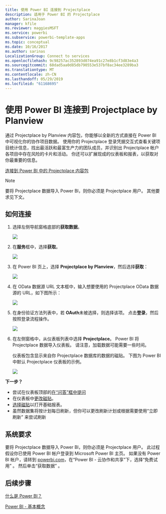 ```yaml
---
title: 使用 Power BI 连接到 Projectplace
description: 适用于 Power BI 的 Projectplace
author: SarinaJoan
manager: kfile
ms.reviewer: maggiesMSFT
ms.service: powerbi
ms.subservice: powerbi-template-apps
ms.topic: conceptual
ms.date: 10/16/2017
ms.author: sarinas
LocalizationGroup: Connect to services
ms.openlocfilehash: 9c98257ac352893d074ea91c27e8b1cf3d83e4a3
ms.sourcegitcommit: 60dad5aa0d85db790553e537bf8ac34ee3289ba3
ms.translationtype: MT
ms.contentlocale: zh-CN
ms.lasthandoff: 05/29/2019
ms.locfileid: "61168695"
---
```

# <a name="connect-to-projectplace-by-planview-with-power-bi"></a>使用 Power BI 连接到 Projectplace by Planview
通过 Projectplace by Planview 内容包，你能够以全新的方式直接在 Power BI 中可视化你的协作项目数据。 使用你的 Projectplace 登录凭据交互式查看关键项目统计信息，找出最活跃和最富生产力的团队成员，并识别出 Projectplace 帐户各项目中存在风险的卡片和活动。 你还可以扩展现成的仪表板和报表，以获取对你最重要的信息。

[连接到 Power BI 中的 Projectplace 内容包](https://app.powerbi.com/getdata/services/projectplace)

>[!NOTE]
>要将 Projectplace 数据导入 Power BI，则你必须是 Projectplace 用户。 其他要求见下文。

## <a name="how-to-connect"></a>如何连接
1. 选择左侧导航窗格底部的**获取数据**。
   
    ![](media/service-connect-to-projectplace/get.png)
2. 在**服务**框中，选择**获取**。
   
    ![](media/service-connect-to-projectplace/services.png)
3. 在 Power BI 页上，选择 **Projectplace by Planview**，然后选择**获取**：  
   
    ![](media/service-connect-to-projectplace/projectplace.png)
4. 在 OData 数据源 URL 文本框中，输入想要使用的 Projectplace OData 数据源的 URL，如下图所示：
   
    ![](media/service-connect-to-projectplace/params.png)
5. 在身份验证方法列表中，若 **OAuth**未被选择，则选择该项。 点击**登录**，然后按照登录流程操作。  
   
   ![](media/service-connect-to-projectplace/creds.png)
6. 在左侧窗格中，从仪表板列表中选择 **Projectplace**。 Power BI 将 Projectplace 数据导入仪表板。 请注意，加载数据可能需要一些时间。  
   
    仪表板包含显示来自你 Projectplace 数据库的数据的磁贴。 下图为 Power BI 中默认 Projectplace 仪表板的示例。
   
    ![](media/service-connect-to-projectplace/dashboard.png)

**下一步？**

* 尝试在仪表板顶部的[在“问答”框中提问](consumer/end-user-q-and-a.md)
* 在仪表板中[更改磁贴](service-dashboard-edit-tile.md)。
* [选择磁贴](consumer/end-user-tiles.md)以打开基础报表。
* 虽然数据集将按计划每日刷新，但你可以更改刷新计划或根据需要使用“立即刷新”  来尝试刷新

## <a name="system-requirements"></a>系统要求
要将 Projectplace 数据导入 Power BI，则你必须是 Projectplace 用户。 此过程假设你已使用 Power BI 帐户登录到 Microsoft Power BI 主页。 如果没有 Power BI 帐户，请转到 [powerbi.com](https://powerbi.microsoft.com/get-started/)，在“Power BI - 云协作和共享”下，选择“免费试用”   。 然后单击“获取数据”  。

## <a name="next-steps"></a>后续步骤
[什么是 Power BI？](power-bi-overview.md)

[Power BI - 基本概念](consumer/end-user-basic-concepts.md)

